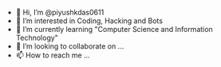 - 👋 Hi, I’m @piyushkdas0611
- 👀 I’m interested in Coding, Hacking and Bots
- 🌱 I’m currently learning "Computer Science and Information Technology"
- 💞️ I’m looking to collaborate on ...
- 📫 How to reach me ...

<!---
piyushkdas0611/piyushkdas0611 is a ✨ special ✨ repository because its `README.md` (this file) appears on your GitHub profile.
You can click the Preview link to take a look at your changes.
--->
